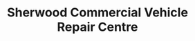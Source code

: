 ---
title: "Sherwood Commercial Vehicle Repair Centre"
url: /derby/sherwood-commercial-vehicle-repair-centre/
shop: Autowerkstatt
---